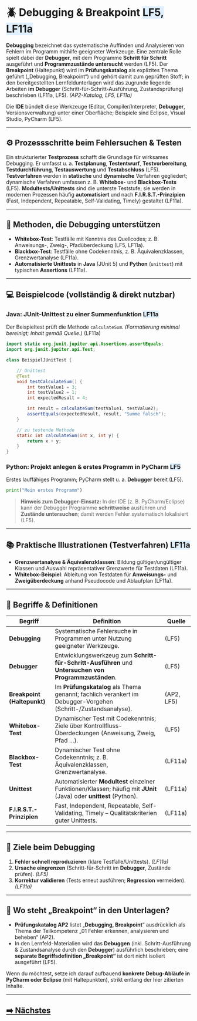 # 🪲 Debugging & Breakpoint <span style="background:#e0f0ff;">LF5, LF11a</span>

**Debugging** bezeichnet das systematische Auffinden und Analysieren von Fehlern im Programm mithilfe geeigneter Werkzeuge. Eine zentrale Rolle spielt dabei der **Debugger**, mit dem Programme **Schritt für Schritt** ausgeführt und **Programmzustände untersucht** werden (LF5). 
Der **Breakpoint** (Haltepunkt) wird im **Prüfungskatalog** als explizites Thema geführt („Debugging, Breakpoint“) und gehört damit zum geprüften Stoff; in den bereitgestellten Lernfeldunterlagen wird das zugrunde liegende Arbeiten **im Debugger** (Schritt-für-Schritt-Ausführung, Zustandsprüfung) beschrieben (LF11a, LF5). *(AP2-Katalog, LF5, LF11a)*

Die **IDE** bündelt diese Werkzeuge (Editor, Compiler/Interpreter, **Debugger**, Versionsverwaltung) unter einer Oberfläche; Beispiele sind Eclipse, Visual Studio, PyCharm (LF5). 

---

## ⚙️ Prozessschritte beim Fehlersuchen & Testen

Ein strukturierter **Testprozess** schafft die Grundlage für wirksames Debugging. Er umfasst u. a. **Testplanung**, **Testentwurf**, **Testvorbereitung**, **Testdurchführung**, **Testauswertung** und **Testabschluss** (LF5). 
**Testverfahren** werden in **statische** und **dynamische** Verfahren gegliedert; dynamische Verfahren umfassen z. B. **Whitebox-** und **Blackbox-Tests** (LF5). 
**Modultests/Unittests** sind die unterste Teststufe; sie werden in modernen Prozessen häufig **automatisiert** und nach **F.I.R.S.T.-Prinzipien** (Fast, Independent, Repeatable, Self-Validating, Timely) gestaltet (LF11a). 

---

## 🧪 Methoden, die Debugging unterstützen

* **Whitebox-Test**: Testfälle mit Kenntnis des Quellcodes; z. B. Anweisungs-, Zweig-, Pfadüberdeckung (LF5, LF11a).
* **Blackbox-Test**: Testfälle ohne Codekenntnis, z. B. Äquivalenzklassen, Grenzwertanalyse (LF11a). 
* **Automatisierte Unittests** in **Java** (JUnit 5) und **Python** (`unittest`) mit typischen **Assertions** (LF11a).

---

## 💻 Beispielcode (vollständig & direkt nutzbar)

### Java: JUnit-Unittest zu einer Summenfunktion <span style="background:#e0f0ff;">LF11a</span>

Der Beispieltest prüft die Methode `calculateSum`. *(Formatierung minimal bereinigt; Inhalt gemäß Quelle.)* (LF11a)

```java
import static org.junit.jupiter.api.Assertions.assertEquals;
import org.junit.jupiter.api.Test;

class BeispielJUnitTest {

    // Unittest
    @Test
    void testCalculateSum() {
        int testValue1 = 3;
        int testValue2 = 1;
        int expectedResult = 4;

        int result = calculateSum(testValue1, testValue2);
        assertEquals(expectedResult, result, "Summe falsch");
    }

    // zu testende Methode
    static int calculateSum(int x, int y) {
        return x + y;
    }
}
```

### Python: Projekt anlegen & erstes Programm in PyCharm <span style="background:#e0f0ff;">LF5</span>

Erstes lauffähiges Programm; PyCharm stellt u. a. **Debugger** bereit (LF5).

```python
print("Mein erstes Programm")
```

> **Hinweis zum Debugger-Einsatz:** In der IDE (z. B. PyCharm/Eclipse) kann der Debugger Programme **schrittweise** ausführen und **Zustände untersuchen**; damit werden Fehler systematisch lokalisiert (LF5). 

---

## 📚 Praktische Illustrationen (Testverfahren) <span style="background:#e0f0ff;">LF11a</span>

* **Grenzwertanalyse & Äquivalenzklassen**: Bildung gültiger/ungültiger Klassen und Auswahl repräsentativer Grenzwerte für Testdaten (LF11a). 
* **Whitebox-Beispiel**: Ableitung von Testdaten für **Anweisungs-** und **Zweigüberdeckung** anhand Pseudocode und Ablaufplan (LF11a). 

---

## 📖 Begriffe & Definitionen

| Begriff                     | Definition                                                                                                          | Quelle     |
| --------------------------- | ------------------------------------------------------------------------------------------------------------------- | ---------- |
| **Debugging**               | Systematische Fehlersuche in Programmen unter Nutzung geeigneter Werkzeuge.                                         | (LF5)      |
| **Debugger**                | Entwicklungswerkzeug zum **Schritt-für-Schritt-Ausführen** und **Untersuchen von Programmzuständen**.               | (LF5)      |
| **Breakpoint (Haltepunkt)** | Im **Prüfungskatalog** als Thema genannt; fachlich verankert im Debugger-Vorgehen (Schritt-/Zustandsanalyse).       | (AP2, LF5) |
| **Whitebox-Test**           | Dynamischer Test mit Codekenntnis; Ziele über Kontrollfluss-Überdeckungen (Anweisung, Zweig, Pfad …).               | (LF5)      |
| **Blackbox-Test**           | Dynamischer Test ohne Codekenntnis; z. B. Äquivalenzklassen, Grenzwertanalyse.                                      | (LF11a)    |
| **Unittest**                | Automatisierter **Modultest** einzelner Funktionen/Klassen; häufig mit **JUnit** (Java) oder **unittest** (Python). | (LF11a)    |
| **F.I.R.S.T.-Prinzipien**   | Fast, Independent, Repeatable, Self-Validating, Timely – Qualitätskriterien guter Unittests.                        | (LF11a)    |

---

## 🎯 Ziele beim Debugging

1. **Fehler schnell reproduzieren** (klare Testfälle/Unittests). *(LF11a)* 
2. **Ursache eingrenzen** (Schritt-für-Schritt im **Debugger**, Zustände prüfen). *(LF5)* 
3. **Korrektur validieren** (Tests erneut ausführen; **Regression** vermeiden). *(LF11a)* 

---

## 🧭 Wo steht „Breakpoint“ in den Unterlagen?

* **Prüfungskatalog AP2** listet „**Debugging, Breakpoint**“ ausdrücklich als Thema der Teilkompetenz „01 Fehler erkennen, analysieren und beheben“ (AP2). 
* In den Lernfeld-Materialien wird das **Debuggen** (inkl. Schritt-Ausführung & Zustandsanalyse durch den **Debugger**) ausführlich beschrieben; eine **separate Begriffsdefinition „Breakpoint“** ist dort nicht isoliert ausgeführt (LF5). 

Wenn du möchtest, setze ich darauf aufbauend **konkrete Debug-Abläufe in PyCharm oder Eclipse** (mit Haltepunkten), strikt entlang der hier zitierten Inhalte.


---

## [➡️ Nächstes](./2-Softwaretests-Blackbox-Whitebox-Review.md)